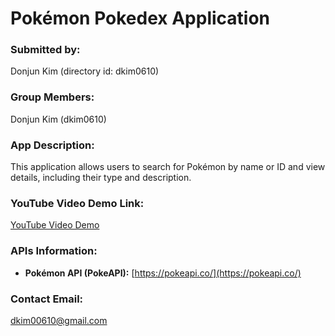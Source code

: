 # Pokémon Pokedex Application

### **Submitted by:**  
Donjun Kim (directory id: dkim0610)  

### **Group Members:**  
Donjun Kim (dkim0610)  

### **App Description:**  
This application allows users to search for Pokémon by name or ID and view details, including their type and description.  

### **YouTube Video Demo Link:**  
[YouTube Video Demo](https://youtu.be/Gianb5VlN1I)  

### **APIs Information:**  
- **Pokémon API (PokeAPI):** [https://pokeapi.co/](https://pokeapi.co/)  

### **Contact Email:**  
dkim00610@gmail.com  